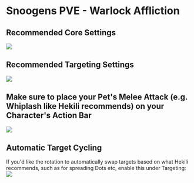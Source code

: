 # Snoogens PVE - Warlock Affliction  
## Recommended Core Settings  
![](https://i.imgur.com/t29OI90.png)   

## Recommended Targeting Settings  
![](https://i.imgur.com/wHdjF8f.png)  

## Make sure to place your Pet's Melee Attack (e.g. Whiplash like Hekili recommends) on your Character's Action Bar  
![](https://i.imgur.com/n35VKcr.png)  

## Automatic Target Cycling  
If you'd like the rotation to automatically swap targets based on what Hekili recommends, such as for spreading Dots etc, enable this under Targeting:  
![](https://i.imgur.com/1rDyIp7.png)  

